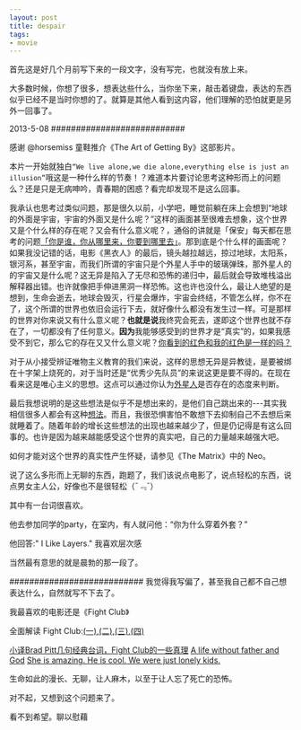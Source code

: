 ```yaml
---
layout: post
title: despair
tags: 
- movie
---
```




首先这是好几个月前写下来的一段文字，没有写完，也就没有放上来。

大多数时候，你想了很多，想表达些什么，当你坐下来，敲击着键盘，表达的东西似乎已经不是当时你想的了。就算是其他人看到这内容，他们理解的恐怕就更是另外一回事了。

2013-5-08
###########################

感谢 @horsemiss 童鞋推介《The Art of Getting By》这部影片。


本片一开始就独白`“We live alone,we die alone,everything else is just an illusion”`哦这是一种什么样的节奏！？难道本片要讨论思考这种形而上的问题么？还是只是无病呻吟，青春期的困惑？看完却发现不是这么回事。

我承认也思考过类似问题，那是很久以前，小学吧，睡觉前躺在床上会想到“地球的外面是宇宙，宇宙的外面又是什么呢？”这样的画面甚至很难去想象，这个世界又是个什么样的存在呢？又会有什么意义呢？，通俗的讲就是「保安」每天都在思考的问题[「你是谁，你从哪里来，你要到哪里去」](http://zhi.hu/QytW)。那到底是个什么样的画面呢？如果我没记错的话，电影《黑衣人》的最后，镜头越拉越远，掠过地球，太阳系，银河系，甚至宇宙，而我们所谓的宇宙只是个外星人手中的玻璃弹珠，那外星人的的宇宙又是什么呢？这无异是陷入了无尽和恐怖的递归中，最后就会导致堆栈溢出解释器出错。也许就像把手伸进黑洞一样恐怖。这也许也没什么，最让人绝望的是想到，生命会逝去，地球会毁灭，行星会爆炸，宇宙会终结，不管怎么样，你不在了，这个所谓的世界也依旧会运行下去，就好像什么都没有发生过一样。可是那样的世界对你来说又有什么意义呢？<b>也就是说</b>我终究会死去，遂即这个世界也就不存在了，一切都没有了任何意义。<b>因为</b>我能够感受到的世界才是“真实”的，如果我感受不到它，那么它的存在又又什么意义呢？[你看到的红色和我的红色是一样的吗？](http://jandan.net/2013/04/29/the-same-color.html)

对于从小接受辨证唯物主义教育的我们来说，这样的思想无异是异教徒，是要被绑在十字架上烧死的，对于当时还是“优秀少先队员”的来说这更是要不得的。在现在看来这是唯心主义的思想。这点可以通过你认为[外星人]()是否存在的态度来判断。

最后我想说明的是这些想法是似乎不是想出来的，是他们自己跳出来的---其实我相信很多人都会有这种[想法](http://jandan.net/2012/12/02/does-the-universe-have-a-purpose.html)。而且，我很恐惧害怕不敢想下去抑制自己不去想后来就睡着了。随着年龄的增长这些想法的出现也越来越少了，但是仍记得是有这么回事的。也许是因为越来越能感受这个世界的真实吧，自己的力量越来越强大吧。

如何才能对这个世界的真实性产生怀疑，请参见《The Matrix》中的 Neo。

说了这么多形而上无聊的东西，跑题了，我们该说点电影了，说点轻松的东西，说点男女主人公，好像也不是很轻松（¯﹃¯）


其中有一台词很喜欢。

他去参加同学的party，在室内，有人就问他：“你为什么穿着外套？”

他回答:" I Like Layers." 我喜欢层次感

当然最有意思的就是晨勃的那一段了。


###########################
我觉得我写偏了，甚至我自己都不自己想表达什么，自然就写不下去了。


我最喜欢的电影还是《Fight Club》

全面解读 Fight Club:[(一)](http://blog.punkid.org/2007/04/06/dive-into-fight-club-part-one/),[(二)](http://blog.punkid.org/2007/04/06/dive-into-fight-club-part-two/),[(三)](http://blog.punkid.org/2007/04/07/dive-into-fight-club-part-three/),[(四)](http://blog.punkid.org/2007/04/07/dive-into-fight-club-part-four/)


[小译Brad Pitt几句经典台词，Fight Club的一些真理](http://movie.douban.com/review/1586135/)
[A life without father and God](http://movie.douban.com/review/1176918/?start=0&post=ok#last)
[She is amazing. He is cool. We were just lonely kids.](http://movie.douban.com/review/5120166/)

 

生命如此的漫长、无聊，让人麻木，以至于让人忘了死亡的恐怖。

对不起，又想到这个问题来了。

看不到希望。聊以慰藉


